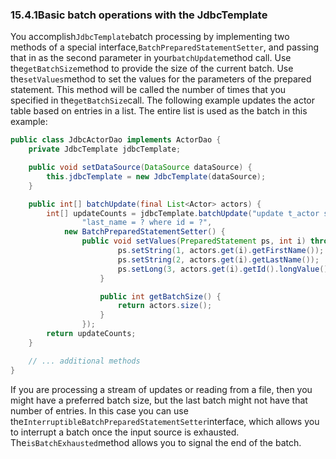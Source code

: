 ### 15.4.1Basic batch operations with the JdbcTemplate

You accomplish`JdbcTemplate`batch processing by implementing two methods of a special interface,`BatchPreparedStatementSetter`, and passing that in as the second parameter in your`batchUpdate`method call. Use the`getBatchSize`method to provide the size of the current batch. Use the`setValues`method to set the values for the parameters of the prepared statement. This method will be called the number of times that you specified in the`getBatchSize`call. The following example updates the actor table based on entries in a list. The entire list is used as the batch in this example:

```java
public class JdbcActorDao implements ActorDao {
	private JdbcTemplate jdbcTemplate;

	public void setDataSource(DataSource dataSource) {
		this.jdbcTemplate = new JdbcTemplate(dataSource);
	}

	public int[] batchUpdate(final List<Actor> actors) {
		int[] updateCounts = jdbcTemplate.batchUpdate("update t_actor set first_name = ?, " +
				"last_name = ? where id = ?",
			new BatchPreparedStatementSetter() {
				public void setValues(PreparedStatement ps, int i) throws SQLException {
						ps.setString(1, actors.get(i).getFirstName());
						ps.setString(2, actors.get(i).getLastName());
						ps.setLong(3, actors.get(i).getId().longValue());
					}

					public int getBatchSize() {
						return actors.size();
					}
				});
		return updateCounts;
	}

	// ... additional methods
}
```

If you are processing a stream of updates or reading from a file, then you might have a preferred batch size, but the last batch might not have that number of entries. In this case you can use the`InterruptibleBatchPreparedStatementSetter`interface, which allows you to interrupt a batch once the input source is exhausted. The`isBatchExhausted`method allows you to signal the end of the batch.

